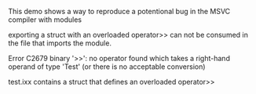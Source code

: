 This demo shows a way to reproduce a potentional bug in the MSVC compiler with modules

exporting a struct with an overloaded operator>> can not be consumed in the file that imports the module.

Error	C2679	binary '>>': no operator found which takes a right-hand operand of type 'Test' (or there is no acceptable conversion)

test.ixx contains a struct that defines an overloaded operator>> 
